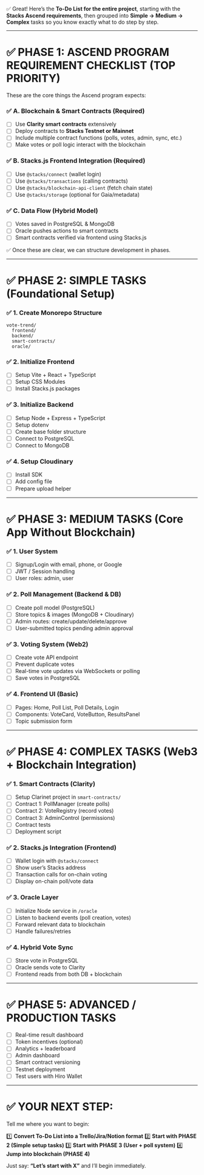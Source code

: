 ✅ Great! Here’s the **To-Do List for the entire project**, starting with the **Stacks Ascend requirements**, then grouped into **Simple → Medium → Complex** tasks so you know exactly what to do step by step.

---

# ✅ PHASE 1: ASCEND PROGRAM REQUIREMENT CHECKLIST (TOP PRIORITY)

These are the core things the Ascend program expects:

### ✅ A. Blockchain & Smart Contracts (Required)

* [ ] Use **Clarity smart contracts** extensively
* [ ] Deploy contracts to **Stacks Testnet or Mainnet**
* [ ] Include multiple contract functions (polls, votes, admin, sync, etc.)
* [ ] Make votes or poll logic interact with the blockchain

### ✅ B. Stacks.js Frontend Integration (Required)

* [ ] Use `@stacks/connect` (wallet login)
* [ ] Use `@stacks/transactions` (calling contracts)
* [ ] Use `@stacks/blockchain-api-client` (fetch chain state)
* [ ] Use `@stacks/storage` (optional for Gaia/metadata)

### ✅ C. Data Flow (Hybrid Model)

* [ ] Votes saved in PostgreSQL & MongoDB
* [ ] Oracle pushes actions to smart contracts
* [ ] Smart contracts verified via frontend using Stacks.js

✅ Once these are clear, we can structure development in phases.

---

# ✅ PHASE 2: SIMPLE TASKS (Foundational Setup)

### ✅ 1. Create Monorepo Structure

```
vote-trend/
  frontend/
  backend/
  smart-contracts/
  oracle/
```

### ✅ 2. Initialize Frontend

* [ ] Setup Vite + React + TypeScript
* [ ] Setup CSS Modules
* [ ] Install Stacks.js packages

### ✅ 3. Initialize Backend

* [ ] Setup Node + Express + TypeScript
* [ ] Setup dotenv
* [ ] Create base folder structure
* [ ] Connect to PostgreSQL
* [ ] Connect to MongoDB

### ✅ 4. Setup Cloudinary

* [ ] Install SDK
* [ ] Add config file
* [ ] Prepare upload helper

---

# ✅ PHASE 3: MEDIUM TASKS (Core App Without Blockchain)

### ✅ 1. User System

* [ ] Signup/Login with email, phone, or Google
* [ ] JWT / Session handling
* [ ] User roles: admin, user

### ✅ 2. Poll Management (Backend & DB)

* [ ] Create poll model (PostgreSQL)
* [ ] Store topics & images (MongoDB + Cloudinary)
* [ ] Admin routes: create/update/delete/approve
* [ ] User-submitted topics pending admin approval

### ✅ 3. Voting System (Web2)

* [ ] Create vote API endpoint
* [ ] Prevent duplicate votes
* [ ] Real-time vote updates via WebSockets or polling
* [ ] Save votes in PostgreSQL

### ✅ 4. Frontend UI (Basic)

* [ ] Pages: Home, Poll List, Poll Details, Login
* [ ] Components: VoteCard, VoteButton, ResultsPanel
* [ ] Topic submission form

---

# ✅ PHASE 4: COMPLEX TASKS (Web3 + Blockchain Integration)

### ✅ 1. Smart Contracts (Clarity)

* [ ] Setup Clarinet project in `smart-contracts/`
* [ ] Contract 1: PollManager (create polls)
* [ ] Contract 2: VoteRegistry (record votes)
* [ ] Contract 3: AdminControl (permissions)
* [ ] Contract tests
* [ ] Deployment script

### ✅ 2. Stacks.js Integration (Frontend)

* [ ] Wallet login with `@stacks/connect`
* [ ] Show user’s Stacks address
* [ ] Transaction calls for on-chain voting
* [ ] Display on-chain poll/vote data

### ✅ 3. Oracle Layer

* [ ] Initialize Node service in `/oracle`
* [ ] Listen to backend events (poll creation, votes)
* [ ] Forward relevant data to blockchain
* [ ] Handle failures/retries

### ✅ 4. Hybrid Vote Sync

* [ ] Store vote in PostgreSQL
* [ ] Oracle sends vote to Clarity
* [ ] Frontend reads from both DB + blockchain

---

# ✅ PHASE 5: ADVANCED / PRODUCTION TASKS

* [ ] Real-time result dashboard
* [ ] Token incentives (optional)
* [ ] Analytics + leaderboard
* [ ] Admin dashboard
* [ ] Smart contract versioning
* [ ] Testnet deployment
* [ ] Test users with Hiro Wallet

---

# ✅ YOUR NEXT STEP:

Tell me where you want to begin:

1️⃣ **Convert To-Do List into a Trello/Jira/Notion format**
2️⃣ **Start with PHASE 2 (Simple setup tasks)**
3️⃣ **Start with PHASE 3 (User + poll system)**
4️⃣ **Jump into blockchain (PHASE 4)**

Just say: **“Let’s start with X”** and I’ll begin immediately.
